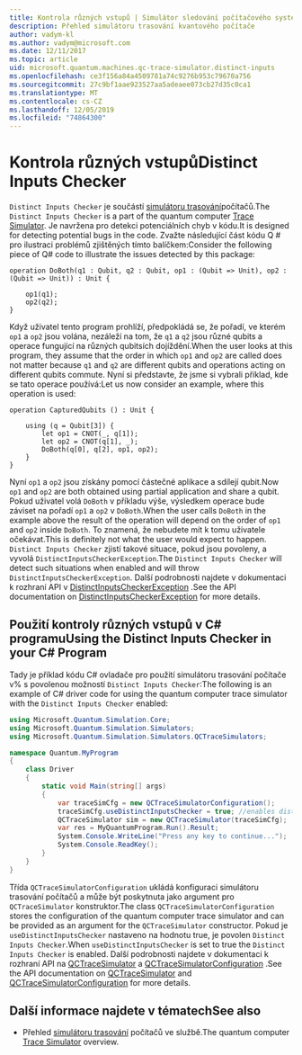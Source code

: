 ```yaml
---
title: Kontrola různých vstupů | Simulátor sledování počítačového systému | Microsoft Docs
description: Přehled simulátoru trasování kvantového počítače
author: vadym-kl
ms.author: vadym@microsoft.com
ms.date: 12/11/2017
ms.topic: article
uid: microsoft.quantum.machines.qc-trace-simulator.distinct-inputs
ms.openlocfilehash: ce3f156a84a4509781a74c9276b953c79670a756
ms.sourcegitcommit: 27c9bf1aae923527aa5adeaee073cb27d35c0ca1
ms.translationtype: MT
ms.contentlocale: cs-CZ
ms.lasthandoff: 12/05/2019
ms.locfileid: "74864300"
---
```

# <a name="distinct-inputs-checker"></a><span data-ttu-id="e1f34-103">Kontrola různých vstupů</span><span class="sxs-lookup"><span data-stu-id="e1f34-103">Distinct Inputs Checker</span></span>

<span data-ttu-id="e1f34-104">`Distinct Inputs Checker` je součástí [simulátoru trasování](xref:microsoft.quantum.machines.qc-trace-simulator.intro)počítačů.</span><span class="sxs-lookup"><span data-stu-id="e1f34-104">The `Distinct Inputs Checker` is a part of the quantum computer [Trace Simulator](xref:microsoft.quantum.machines.qc-trace-simulator.intro).</span></span> <span data-ttu-id="e1f34-105">Je navržena pro detekci potenciálních chyb v kódu.</span><span class="sxs-lookup"><span data-stu-id="e1f34-105">It is designed for detecting potential bugs in the code.</span></span> <span data-ttu-id="e1f34-106">Zvažte následující část kódu Q # pro ilustraci problémů zjištěných tímto balíčkem:</span><span class="sxs-lookup"><span data-stu-id="e1f34-106">Consider the following piece of Q# code to illustrate the issues detected by this package:</span></span>

```qsharp
operation DoBoth(q1 : Qubit, q2 : Qubit, op1 : (Qubit => Unit), op2 : (Qubit => Unit)) : Unit {

    op1(q1);
    op2(q2);
}
```

<span data-ttu-id="e1f34-107">Když uživatel tento program prohlíží, předpokládá se, že pořadí, ve kterém `op1` a `op2` jsou volána, nezáleží na tom, že `q1` a `q2` jsou různé qubits a operace fungující na různých qubitsích dojíždění.</span><span class="sxs-lookup"><span data-stu-id="e1f34-107">When the user looks at this program, they assume that the order in which `op1` and `op2` are called does not matter because `q1` and `q2` are different qubits and operations acting on different qubits commute.</span></span> <span data-ttu-id="e1f34-108">Nyní si představte, že jsme si vybrali příklad, kde se tato operace používá:</span><span class="sxs-lookup"><span data-stu-id="e1f34-108">Let us now consider an example, where this operation is used:</span></span>

```qsharp
operation CapturedQubits () : Unit {

    using (q = Qubit[3]) {
        let op1 = CNOT(_, q[1]);
        let op2 = CNOT(q[1], _);
        DoBoth(q[0], q[2], op1, op2);
    }
}
```

<span data-ttu-id="e1f34-109">Nyní `op1` a `op2` jsou získány pomocí částečné aplikace a sdílejí qubit.</span><span class="sxs-lookup"><span data-stu-id="e1f34-109">Now `op1` and `op2` are both obtained using partial application and share a qubit.</span></span> <span data-ttu-id="e1f34-110">Pokud uživatel volá `DoBoth` v příkladu výše, výsledkem operace bude záviset na pořadí `op1` a `op2` v `DoBoth`.</span><span class="sxs-lookup"><span data-stu-id="e1f34-110">When the user calls `DoBoth` in the example above the result of the operation will depend on the order of `op1` and `op2` inside `DoBoth`.</span></span> <span data-ttu-id="e1f34-111">To znamená, že nebudete mít k tomu uživatele očekávat.</span><span class="sxs-lookup"><span data-stu-id="e1f34-111">This is definitely not what the user would expect to happen.</span></span> <span data-ttu-id="e1f34-112">`Distinct Inputs Checker` zjistí takové situace, pokud jsou povoleny, a vyvolá `DistinctInputsCheckerException`.</span><span class="sxs-lookup"><span data-stu-id="e1f34-112">The `Distinct Inputs Checker` will detect such situations when enabled and will throw `DistinctInputsCheckerException`.</span></span> <span data-ttu-id="e1f34-113">Další podrobnosti najdete v dokumentaci k rozhraní API v [DistinctInputsCheckerException](https://docs.microsoft.com/dotnet/api/Microsoft.Quantum.Simulation.Simulators.QCTraceSimulators.DistinctInputsCheckerException) .</span><span class="sxs-lookup"><span data-stu-id="e1f34-113">See the API documentation on [DistinctInputsCheckerException](https://docs.microsoft.com/dotnet/api/Microsoft.Quantum.Simulation.Simulators.QCTraceSimulators.DistinctInputsCheckerException) for more details.</span></span>

## <a name="using-the-distinct-inputs-checker-in-your-c-program"></a><span data-ttu-id="e1f34-114">Použití kontroly různých vstupů v C# programu</span><span class="sxs-lookup"><span data-stu-id="e1f34-114">Using the Distinct Inputs Checker in your C# Program</span></span>

<span data-ttu-id="e1f34-115">Tady je příklad kódu C# ovladače pro použití simulátoru trasování počítače v% s povolenou možností `Distinct Inputs Checker`:</span><span class="sxs-lookup"><span data-stu-id="e1f34-115">The following is an example of C# driver code for using the quantum computer trace simulator with the `Distinct Inputs Checker` enabled:</span></span>

```csharp
using Microsoft.Quantum.Simulation.Core;
using Microsoft.Quantum.Simulation.Simulators;
using Microsoft.Quantum.Simulation.Simulators.QCTraceSimulators;

namespace Quantum.MyProgram
{
    class Driver
    {
        static void Main(string[] args)
        {
            var traceSimCfg = new QCTraceSimulatorConfiguration();
            traceSimCfg.useDistinctInputsChecker = true; //enables distinct inputs checker
            QCTraceSimulator sim = new QCTraceSimulator(traceSimCfg);
            var res = MyQuantumProgram.Run().Result;
            System.Console.WriteLine("Press any key to continue...");
            System.Console.ReadKey();
        }
    }
}
```

<span data-ttu-id="e1f34-116">Třída `QCTraceSimulatorConfiguration` ukládá konfiguraci simulátoru trasování počítačů a může být poskytnuta jako argument pro `QCTraceSimulator` konstruktor.</span><span class="sxs-lookup"><span data-stu-id="e1f34-116">The class `QCTraceSimulatorConfiguration` stores the configuration of the quantum computer trace simulator and can be provided as an argument for the `QCTraceSimulator` constructor.</span></span> <span data-ttu-id="e1f34-117">Pokud je `useDistinctInputsChecker` nastaveno na hodnotu true, je povolen `Distinct Inputs Checker`.</span><span class="sxs-lookup"><span data-stu-id="e1f34-117">When `useDistinctInputsChecker` is set to true the `Distinct Inputs Checker` is enabled.</span></span> <span data-ttu-id="e1f34-118">Další podrobnosti najdete v dokumentaci k rozhraní API na [QCTraceSimulator](https://docs.microsoft.com/dotnet/api/Microsoft.Quantum.Simulation.Simulators.QCTraceSimulators.QCTraceSimulator) a [QCTraceSimulatorConfiguration](https://docs.microsoft.com/dotnet/api/Microsoft.Quantum.Simulation.Simulators.QCTraceSimulators.QCTraceSimulatorConfiguration?) .</span><span class="sxs-lookup"><span data-stu-id="e1f34-118">See the API documentation on [QCTraceSimulator](https://docs.microsoft.com/dotnet/api/Microsoft.Quantum.Simulation.Simulators.QCTraceSimulators.QCTraceSimulator) and [QCTraceSimulatorConfiguration](https://docs.microsoft.com/dotnet/api/Microsoft.Quantum.Simulation.Simulators.QCTraceSimulators.QCTraceSimulatorConfiguration?) for more details.</span></span>

## <a name="see-also"></a><span data-ttu-id="e1f34-119">Další informace najdete v tématech</span><span class="sxs-lookup"><span data-stu-id="e1f34-119">See also</span></span>

- <span data-ttu-id="e1f34-120">Přehled [simulátoru trasování](xref:microsoft.quantum.machines.qc-trace-simulator.intro) počítačů ve službě.</span><span class="sxs-lookup"><span data-stu-id="e1f34-120">The quantum computer [Trace Simulator](xref:microsoft.quantum.machines.qc-trace-simulator.intro) overview.</span></span>
